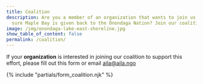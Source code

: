 ```yaml
---
title: Coalition
description: Are you a member of an organization that wants to join us in making
  sure Maple Bay is given back to the Onondaga Nation? Join our coalition below!
image: /img/onondaga-lake-east-shoreline.jpg
show_table_of_content: false
permalink: /coalition/
---
```

If your **organization** is interested in joining our coalition to support this effort, please fill out this form or email [aila@aila.ngo](mailto:aila@aila.ngo)

{% include "partials/form_coalition.njk" %}
